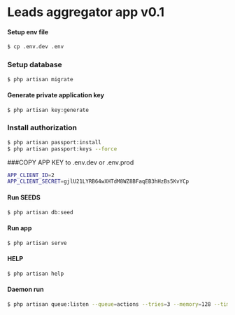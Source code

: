 # Leads aggregator app v0.1

#### Setup env file
````bash
$ cp .env.dev .env
````
### Setup database 
```bash
$ php artisan migrate
```
#### Generate private application key
````bash
$ php artisan key:generate
````
### Install authorization 
````bash
$ php artisan passport:install
$ php artisan passport:keys --force

````
###COPY APP KEY to .env.dev or .env.prod
````bash
APP_CLIENT_ID=2
APP_CLIENT_SECRET=gjlU21LYRB64wXHTdM8WZ8BFaqEB3hHzBs5KvYCp
````

#### Run SEEDS
````bash
$ php artisan db:seed
````
#### Run app
````bash
$ php artisan serve
````
#### HELP
````bash
$ php artisan help
````
#### Daemon run
````bash
$ php artisan queue:listen --queue=actions --tries=3 --memory=128 --timeout=300 >>  storage/logs/queue_log.log &
````
